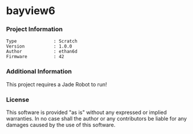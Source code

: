 bayview6
================



### Project Information
```
Type              : Scratch
Version           : 1.0.0
Author            : ethan6d
Firmware          : 42
```

### Additional Information
This project requires a Jade Robot to run!

### License
This software is provided "as is" without any expressed or implied warranties.  In no case shall the author or any contributors be liable for any damages caused by the use of this software.

